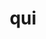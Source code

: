 ---
title: qui
meaning: who (statement)
ch: three
pos: pronounthird
abbgender: (m.)
abbgender2: (masc.)
gender: (masculine)
declension: second
mt: yes
mt1thru4: yes
ss: yes
ss3: yes
---